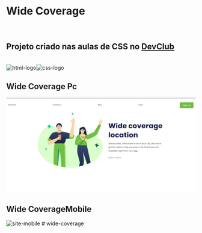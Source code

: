 <h1>Wide Coverage</h1>
<br>
<h2>Projeto criado nas aulas de CSS no <a href="https://rodolfomori.com.br/devclub-comercial/">DevClub<a> </h2> 
<br>
<img src="https://img.shields.io/badge/HTML5-E34F26?style=for-the-badge&logo=html5&logoColor=white" alt="html-logo" /><img src="https://img.shields.io/badge/CSS3-1572B6?style=for-the-badge&logo=css3&logoColor=white" alt="css-logo"/> 
<h2>Wide Coverage Pc</h2>
<img src="https://github.com/vitorandrade222/wide-coverage/blob/main/img/pc.jpg" alt="site-pc">
<h2>Wide CoverageMobile</h2>
<img src="https://github.com/vitorandrade222/Projeto-wide-coverage-git/blob/main/img/mobile.jpg" alt="site-mobile">
# wide-coverage
